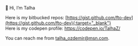👋 Hi, I’m Talha

Here is my bitbucked repos: [https://gist.github.com/fto-dev](https://gist.github.com/fto-dev){:target="_blank"}
<br>
Here is my codepen profile: https://codepen.io/TalhaZ/

You can reach me from talha_ozdemir@msn.com.
